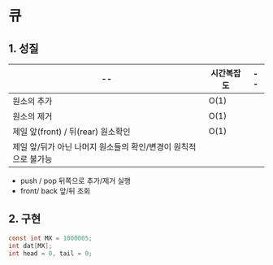 # 큐



## 1. 성질

| --                                                           | 시간복잡도 | --   |
| ------------------------------------------------------------ | ---------- | ---- |
| 원소의 추가                                                  | O(1)       |      |
| 원소의 제거                                                  | O(1)       |      |
| 제일 앞(front) / 뒤(rear) 원소확인                           | O(1)       |      |
| 제일 앞/뒤가 아닌 나머지 원소들의 확인/변경이 원칙적으로 불가능 |            |      |

- push / pop  뒤쪽으로 추가/제거 실행
- front/ back 앞/뒤 조회

## 2. 구현

```c
const int MX = 1000005;
int dat[MX];
int head = 0, tail = 0;
```

